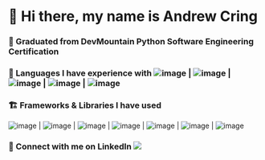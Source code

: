 # 👋 Hi there, my name is Andrew Cring 
### 🐍 Graduated from DevMountain Python Software Engineering Certification 
### 📄 Languages I have experience with ![image](https://img.shields.io/badge/Python-FFD43B?style=for-the-badge&logo=python&logoColor=blue) | ![image](https://img.shields.io/badge/JavaScript-323330?style=for-the-badge&logo=javascript&logoColor=F7DF1E) | ![image](https://img.shields.io/badge/json-5E5C5C?style=for-the-badge&logo=json&logoColor=white) | ![image](https://img.shields.io/badge/HTML5-E34F26?style=for-the-badge&logo=html5&logoColor=white) | ![image](https://img.shields.io/badge/CSS3-1572B6?style=for-the-badge&logo=css3&logoColor=white) 
### 🏗️ Frameworks & Libraries I have used 
![image](https://img.shields.io/badge/Flask-000000?style=for-the-badge&logo=flask&logoColor=white) | ![image](https://img.shields.io/badge/Bootstrap-563D7C?style=for-the-badge&logo=bootstrap&logoColor=white) | ![image](https://img.shields.io/badge/Express.js-000000?style=for-the-badge&logo=express&logoColor=white) | ![image](https://img.shields.io/badge/GitHub%20Pages-222222?style=for-the-badge&logo=GitHub%20Pages&logoColor=white) | ![image](https://img.shields.io/badge/Node.js-339933?style=for-the-badge&logo=nodedotjs&logoColor=white) | ![image](https://img.shields.io/badge/npm-CB3837?style=for-the-badge&logo=npm&logoColor=white) | ![image](https://img.shields.io/badge/Postman-FF6C37?style=for-the-badge&logo=Postman&logoColor=white) 
### 🤝 Connect with me on LinkedIn <a href="https://www.linkedin.com/in/andrew-cring-ac17/"><img src="https://img.shields.io/badge/Andrew's_LinkedIn-blue"/></a> 


<!--
**ACring17/ACring17** is a ✨ _special_ ✨ repository because its `README.md` (this file) appears on your GitHub profile.

Here are some ideas to get you started:

- 🔭 I’m currently working on ...
- 🌱 I’m currently learning ...
- 👯 I’m looking to collaborate on ...
- 🤔 I’m looking for help with ...
- 💬 Ask me about ...
- 📫 How to reach me: ...
- 😄 Pronouns: ...
- ⚡ Fun fact: ...
-->


